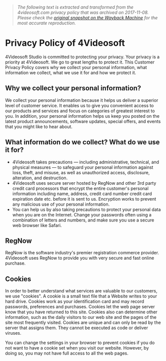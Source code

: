 > *The following text is extracted and transformed from the 4videosoft.com privacy policy that was archived on 2017-11-08. Please check the [original snapshot on the Wayback Machine](https://web.archive.org/web/20171108122003id_/http%3A//www.4videosoft.com/privacy-policy.html) for the most accurate reproduction.*

# Privacy Policy of 4Videosoft

4Videosoft Studio is committed to protecting your privacy. Your privacy is a priority at 4Videosoft. We go to great lengths to protect it. This Customer Privacy Policy covers why we collect your personal information, what information we collect, what we use it for and how we protect it.

## Why we collect your personal information?

We collect your personal information because it helps us deliver a superior level of customer service. It enables us to give you convenient access to our products and services and focus on categories of greatest interest to you. In addition, your personal information helps us keep you posted on the latest product announcements, software updates, special offers, and events that you might like to hear about.

## What information do we collect? What do we use it for?

  * 4Videosoft takes precautions — including administrative, technical, and physical measures — to safeguard your personal information against loss, theft, and misuse, as well as unauthorized access, disclosure, alteration, and destruction.
  * 4Videosoft uses secure server hosted by RegNow and other 3rd party credit card processors that encrypt the entire customer's personal information including name, address, credit card number credit card expiration date etc. before it is sent to us. Encryption works to prevent any malicious use of your personal information.
  * You can help us by also taking precautions to protect your personal data when you are on the Internet. Change your passwords often using a combination of letters and numbers, and make sure you use a secure web browser like Safari.



## RegNow

RegNow is the software industry's premier registration commerce provider. 4Videosoft uses RegNow to provide you with very secure and fast online purchase.

## Cookies

In order to better understand what services are valuable to our customers, we use "cookies". A cookie is a small text file that a Website writes to your hard drive. Cookies work as your identification card and may record passwords, preferences and purchases. Cookies let the web page server know that you have returned to this site. Cookies also can determine other information, such as the daily visitors to our web site and the pages of the site most frequently visited. Cookies are unique and can only be read by the server that assigns them. They cannot be executed as code or deliver viruses. 

You can change the settings in your browser to prevent cookies if you do not want to have a cookie set when you visit our website. However, by doing so, you may not have full access to all the web pages. 
